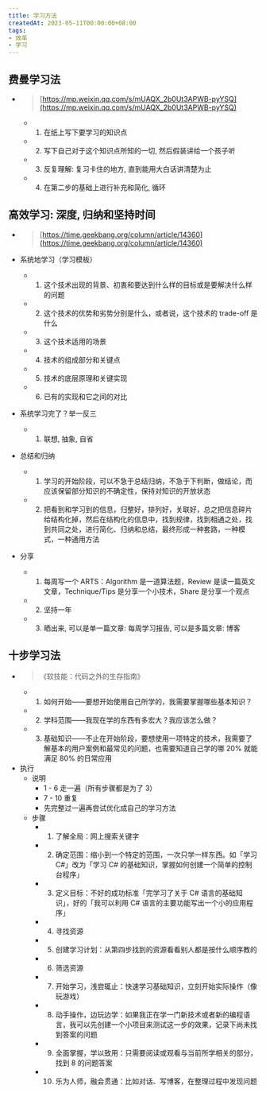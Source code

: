 ```yaml
---
title: 学习方法
createdAt: 2023-05-11T00:00:00+08:00
tags:
- 效率
- 学习
---
```


## 费曼学习法

- > [https://mp.weixin.qq.com/s/mUAQX_2b0Ut3APWB-pyYSQ](https://mp.weixin.qq.com/s/mUAQX_2b0Ut3APWB-pyYSQ)
  - 1. 在纸上写下要学习的知识点

  - 2. 写下自己对于这个知识点所知的一切, 然后假装讲给一个孩子听
  - 3. 反复理解: 复习卡住的地方, 直到能用大白话讲清楚为止
  - 4. 在第二步的基础上进行补充和简化, 循环

## 高效学习: 深度, 归纳和坚持时间

- > [https://time.geekbang.org/column/article/14360](https://time.geekbang.org/column/article/14360)

- 系统地学习（学习模板）
  - 1. 这个技术出现的背景、初衷和要达到什么样的目标或是要解决什么样的问题
  - 2. 这个技术的优势和劣势分别是什么，或者说，这个技术的 trade-off 是什么
  - 3. 这个技术适用的场景
  - 4. 技术的组成部分和关键点
  - 5. 技术的底层原理和关键实现
  - 6. 已有的实现和它之间的对比
- 系统学习完了？举一反三
  - 1. 联想, 抽象, 自省
- 总结和归纳
  - 1. 学习的开始阶段，可以不急于总结归纳，不急于下判断，做结论，而应该保留部分知识的不确定性，保持对知识的开放状态
  - 2. 把看到和学习到的信息，归整好，排列好，关联好，总之把信息碎片给结构化掉，然后在结构化的信息中，找到规律，找到相通之处，找到共同之处，进行简化、归纳和总结，最终形成一种套路，一种模式，一种通用方法
- 分享
  - 1. 每周写一个 ARTS：Algorithm 是一道算法题，Review 是读一篇英文文章，Technique/Tips 是分享一个小技术，Share 是分享一个观点
  - 2. 坚持一年
  - 3. 晒出来, 可以是单一篇文章: 每周学习报告, 可以是多篇文章: 博客

## 十步学习法

- > 《软技能：代码之外的生存指南》
  - 1. 如何开始——要想开始使用自己所学的，我需要掌握哪些基本知识？

  - 2. 学科范围——我现在学的东西有多宏大？我应该怎么做？
  - 3. 基础知识——不止在开始阶段，要想使用一项特定的技术，我需要了解基本的用户案例和最常见的问题，也需要知道自己学的哪 20% 就能满足 80% 的日常应用
- 执行
  - 说明
    - 1 - 6 走一遍（所有步骤都是为了 3）
    - 7 - 10 重复
    - 先完整过一遍再尝试优化成自己的学习方法
  - 步骤
    - 1. 了解全局：网上搜索关键字
    - 2. 确定范围：缩小到一个特定的范围，一次只学一样东西。如「学习 C#」改为「学习 C# 的基础知识，掌握如何创建一个简单的控制台程序」
    - 3. 定义目标：不好的成功标准「完学习了关于 C# 语言的基础知识」，好的「我可以利用 C# 语言的主要功能写出一个小的应用程序」
    - 4. 寻找资源
    - 5. 创建学习计划：从第四步找到的资源看看别人都是按什么顺序教的
    - 6. 筛选资源
    - 7. 开始学习，浅尝辄止：快速学习基础知识，立刻开始实际操作（像玩游戏）
    - 8. 动手操作，边玩边学：如果我正在学一门新技术或者新的编程语言，我可以先创建一个小项目来测试这一步的效果，记录下尚未找到答案的问题
    - 9. 全面掌握，学以致用：只需要阅读或观看与当前所学相关的部分，找到 8 的问题答案
    - 10. 乐为人师，融会贯通：比如对话、写博客，在整理过程中发现问题
